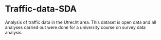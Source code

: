# Traffic-data-SDA

Analysis of traffic data in the Utrecht area. This dataset is open data and all analyses carried out were done for a university course on survey data analysis.
